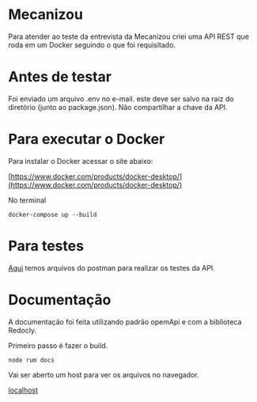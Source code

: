 # Mecanizou

Para atender ao teste da entrevista da Mecanizou criei uma API REST que roda em um Docker seguindo o que foi requisitado.

# Antes de testar

Foi enviado um arquivo .env no e-mail. este deve ser salvo na raiz do diretório (junto ao package.json).
Não compartilhar a chave da API.

# Para executar o Docker

Para instalar o Docker acessar o site abaixo:

[https://www.docker.com/products/docker-desktop/](https://www.docker.com/products/docker-desktop/)

No terminal

```SH
docker-compose up --build
```

# Para testes

[Aqui](https://1drv.ms/u/s!AtX-17N2_QZap7Yh_1joLQgNNLb8Mw?e=E4rK3E) temos arquivos do postman para realizar os testes da API.

# Documentação

A documentação foi feita utilizando padrão opemApi e com a biblioteca Redocly.

Primeiro passo é fazer o build.

```SH
node rum docs
```

Vai ser aberto um host para ver os arquivos no navegador.

[localhost](http://localhost:8080/)

